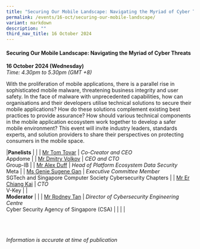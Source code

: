 ```yaml
---
title: "Securing Our Mobile Landscape: Navigating the Myriad of Cyber Threats"
permalink: /events/16-oct/securing-our-mobile-landscape/
variant: markdown
description: ""
third_nav_title: 16 October 2024
---
```

#### **Securing Our Mobile Landscape: Navigating the Myriad of Cyber Threats**

**16 October 2024 (Wednesday)**  
*Time: 4.30pm to 5.30pm (GMT +8)*

With the proliferation of mobile applications, there is a parallel rise in sophisticated mobile malware, threatening business integrity and user safety. In the face of malware with unprecedented capabilities, how can organisations and their developers utilise technical solutions to secure their mobile applications? How do these solutions complement existing best practices to provide assurance? How should various technical components in the mobile application ecosystem work together to develop a safer mobile environment? This event will invite industry leaders, standards experts, and solution providers to share their perspectives on protecting consumers in the mobile space.

|**Panelists**          |                                                              |
| [Mr Tom Tovar](/speakers/mr-tom-tovar/)  | *Co-Creator and CEO*<br>Appdome           |
| [Mr Dmitry Volkov](/speakers/mr-dmitry-volkov/)  | *CEO and CTO* <br>Group-IB     |
| [Mr Alex Duff](/speakers/mr-alex-duff/)  | *Head of Platform Ecosystem Data Security*<br>Meta           |
| [Ms Genie Sugene Gan](/speakers/ms-genie-sugene-gan/)  | *Executive Committee Member*<br>SGTech and Singapore Computer Society Cybersecurity Chapters           |
| [Mr Er Chiang Kai](/speakers/mr-er-chiang-kai/)  | *CTO*<br>V-Key           |
|<br> **Moderator**          |                                                           |
| [Mr Rodney Tan](/speakers/mr-rodney-tan/)  | *Director of Cybersecurity Engineering Centre*<br>Cyber Security Agency of Singapore (CSA)                |
| | |

<br><br><br>
*Information is accurate at time of publication*